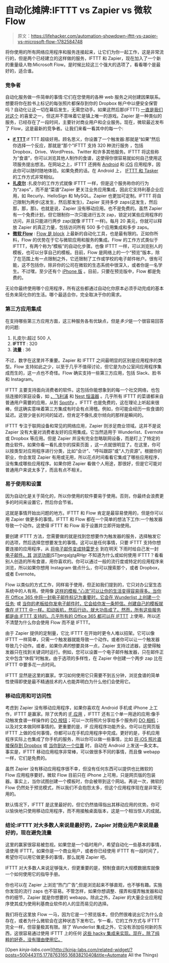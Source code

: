 # 自动化摊牌:IFTTT vs Zapier vs 微软 Flow

> 原文：<https://lifehacker.com/automation-showdown-ifttt-vs-zapier-vs-microsoft-flow-1782584748>

将你使用的所有网络应用程序和服务连接起来，让它们为你一起工作，这是非常流行的，但是两个已经建立的这样做的服务，IFTTT 和 Zapier，现在加入了一个新的重量级人物:Microsoft Flow。是时候比较这三个强大的选项了，看看哪个是最好的，适合谁。



### 竞争者

自动化服务做一件简单的事情:它们在您使用的各种 web 服务之间创建因果联系。想要将你在脸书上标记的每张照片都保存到你的 Dropbox 帐户中以便安全保管吗？自动化让这一切在幕后发生，无需您动手。如果这然后那(IFTTT) [一直是我们对这个](http://lifehacker.com/tag/ifttt) 的喜爱之一，但这并不意味着它是镇上唯一的游戏。Zapier 是一种类似的服务，已经存在了一段时间，主要针对商业用户和企业服务。现在，微软最近发布了 Flow，这是最新的竞争者。让我们来看一看其中的每一个:

*   [**if TTT**](https://ifttt.com/):if TTT 超级好用。顾名思义，你设置了一个触发器:那就是“如果”然后你选择一个反应，那就是“那个”IFTTT 支持 320 种流行服务 ，包括 Dropbox、Drive、WordPress、Twitter 和许多其他服务。IFTTT 将这些称为“食谱”，你可以浏览其他人制作的食谱，这使得你很容易就如何自己使用这项服务提出想法。在网站之上，IFTTT 还拥有 [Android](https://play.google.com/store/apps/details?id=com.ifttt.ifttt&hl=en) 和 [iOS](https://itunes.apple.com/us/app/if-by-ifttt/id660944635?mt=8) 应用程序，因此你可以随时随地体验。如果免费的话。在 Android 上， [IFTTT 和 Tasker](https://lifehacker.com/android-automation-showdown-ifttt-vs-tasker-1781835294) 的工作方式非常相似。
*   [**扎皮尔**](https://zapier.com/app/explore) :扎皮尔的工作方式就像 IFTTT 一样，但是这个服务称你的行为为“zaps”，而不是“菜谱”Zapier 更关注业务应用集成，因此它支持利基企业应用，如 Recurly、HelloSign 和 MySQL。Zapier 也更加可定制。IFTTT 将自己限制为两步(这发生，然后那发生)，Zapier 支持多步 zaps(这发生，然后那，那，那)。也就是说，Zapier 没有移动应用。也不是免费的。虽然 Zapier 有一个免费计划，但它限制你一次只能进行五次 zap，锁定对某些应用程序的访问，并且只能进行两步 zap(就像 IFTTT 一样)。每月 20 美元，你就可以释放 Zapier 的真正力量，包括访问所有 500 多个应用集成和多步 zaps。
*   [**微软 Flow**](https://flow.microsoft.com/en-us/) : [Flow 是 block](https://flow.microsoft.com/en-us/blog/welcome-to-microsoft-flow/) 上最新的自动化工具，也是最有限的。正如你所料，Flow 的优势在于它与微软应用和服务的集成。Flow 的工作方式类似于 IFTTT，有两个称为“模板”的自动化步骤。也像 IFTTT 一样，可以浏览别人的模板，也可以分享自己的模板。目前，Flow 是网络上的一个“预览”版本，除了在范围上有一点限制之外，它还限制了工作或学校的电子邮件帐户。很有可能，这不包括你，除非你的公司在微软的生态系统中很深入，或者你是一名学生。不过嘿，至少还有个 [iPhone 版](https://itunes.apple.com/us/app/microsoft-flow/id1094928825?mt=8) 。目前，只要在预览版中，Flow 都是免费的。

无论你最终使用哪个应用程序，所有这些都通过自动化你原本必须手动完成的基本任务来简化你的生活。哪个最适合你，完全取决于你的需求。

### 第三方应用集成

在支持哪些第三方应用方面，这三种服务各有优缺点，但是*多少*是一个很容易回答的问题:

1.  扎皮尔:超过 500 人
2.  **IFTTT** : 320
3.  **流量** : 36

不过，数字在这里并不重要。Zapier 和 IFTTT 之间最明显的区别是应用程序的类型。Flow 支持如此之少，以至于几乎不值得讨论，但它是为办公室间应用程序集成而生的，这一点也不奇怪。Flow 确实支持一些第三方应用，包括 Slack、脸书和 Instagram。

IFTTT 主要支持面向消费者的软件。这包括你能想象到的每一个社交网络，也包括连接的家庭设备，如 [、飞利浦](https://ifttt.com/hue) 和 [Nest 恒温器](https://ifttt.com/nest_thermostat) 。几乎所有 IFTTT 的菜谱都来自普通用户需要的应用，从到 [Spotify](https://ifttt.com/spotify) 。IFTTT 也是免费的，这在理论上听起来很棒，但这确实意味着第三方集成有时会有点滑稽。例如，你可能会经历一些食谱的延迟。这很少是长时间的延迟，但肯定不像扎皮尔倾向的那样是瞬间的。

IFTTT 专注于联网设备和常见的网络应用，Zapier 则涉足商业领域。这并不是说 Zapier 没有大量对消费者友好的应用集成。它当然适用于 Wunderlist、Evernote 或 Dropbox 等应用。但是 Zapier 并没有完全忽略联网设备，而是盯上了特定的商业软件。如果你看一看扎皮尔的探索页面 ，这一点就很明显了。在这里，你可以按类型对应用程序进行分类，比如“会计”、“呼叫跟踪”或“人力资源”。根据你的职业，你会发现 Zapier 有用或无用，所以花点时间看看它集成了哪些应用程序，没有集成哪些应用程序。如果你把 Zapier 看做个人用途，那很好，但是它可能对普通用户来说太多了，而且有点不相关。

### 易于使用和设置

因为自动化是关于简化的，所以你使用的软件要易于使用。否则，你最终会浪费更多的时间来设置它，然后你会节省。

这就是事情开始出问题的地方。IFTTT 和 Flow 肯定是最容易使用的，但是你可以用 Zapier 做更多的事情。IFTTT 和 Flow 都在一个简单的想法下工作:一个触发器导致一个动作。这使得 IFTTT 和 Flow 易于设置并立即开始使用。

要创建 IFTTT 方法，您需要做的就是找到您想要作为触发器的服务，选择触发它的选项，然后选择您想要发生的事情。这可以是任何事情，只要 IFTTT 支持你想要连接的应用程序，从 [将电子邮件变成特雷罗卡](https://ifttt.com/recipes/299823-turn-emails-into-trello-cards) 到在明天 下雨时给自己发一封 [电子邮件。其](https://ifttt.com/recipes/188-get-an-email-if-there-will-be-rain-in-your-area-tomorrow) [浏览功能](https://ifttt.com/recipes)[I](https://ifttt.com/recipes)ST[h](https://ifttt.com/recipes)er[e](https://ifttt.com/recipes)a[l](https://ifttt.com/recipes)[s](https://ifttt.com/recipes)t[a](https://ifttt.com/recipes)RH[e](https://ifttt.com/recipes)r 不知道为什么或如何使用 IFTTT？看看别人创造的所有食谱，用你喜欢的。你可以通过一般的流行度或特定的应用程序来浏览，所以如果你想用 Instagram 做点什么，你可以搜索那个，或者 Dropbox，或者 Evernote。

Flow 以类似的方式工作，同样易于使用，但正如我们提到的，它只对办公室生态系统中的人有用。使用像 [这样的模板,“心流”可以让你的生活变得容易得多。当你在 Office 365 中将一封电子邮件标记为重要时，它会在 Wunderlist 上创建一个任务;](https://flow.microsoft.com/en-us/galleries/public/templates/bf36b39db2fd499fb64e4f1d772e41b5/create-a-to-do-item-in-wunderlist-for-important-emails/) 或 [当你的老板给你发电子邮件时，它会给你发一条短信。创建自己的模板就像在 IFTTT 中一样。扣动扳机，然后行动，就大功告成了。然而，所有这些服务都是由 IFTTT 支持的。几乎所有的 Office 365 都可以在 IFTTT](https://flow.microsoft.com/en-us/galleries/public/templates/f2b8e5f4-b40a-447f-8d8e-29bc90d4c7d4/get-a-text-notification-when-you-receive-an-email-from-your-manager/) 上使用，所以还不清楚为什么你会使用 Flow 而不是 IFTTT。

由于 Zapier 提供的定制量，它比 IFTTT 在开始时更令人难以招架。它可以像 IFTTT 一样简单，只需一个触发器就能导致一个动作。或者你可以让一个触发器导致几个动作。或者，如果你*真的*想要具体一点，Zapier 支持过滤器，这使得触发器只在找到关键词时运行。例如，您可以设置一个电子邮件触发器，只在邮件正文中包含“休假”时触发。由于选项的多样性，在 Zapier 中创建一个两步 zap 比在 IFTTT 中要多花一点时间。

IFTTT 显然是这里的赢家。学习如何使用它只需要不到五分钟，浏览食谱的简单性使得即使是最不精通技术的人也能弄明白为什么他们会使用它。

### 移动应用和可访问性

考虑到 Zapier 没有移动应用程序，如果你喜欢在 Android 手机或 iPhone 上工作，IFTTT 是赢家。除了优秀的 [IF 应用](https://ifttt.com/products) ，IFTTT 还有三个单一用途的应用:像手动触发食谱一样操作的 [DO 按钮](https://ifttt.com/products/do/button)；可以一次将照片分享给多个服务的 [DO 相机](https://ifttt.com/products/do/camera)；以及对文本做同样事情的。更重要的是，IF 应用程序功能齐全。你可以在网页版 IFTTT 上做的任何事情，你都可以在手机应用程序中完成。更好的是，手机应用程序实际上也集成了你手机的服务，所以你可以做一些事情，比如 [将 iOS 照片直接保存到 Dropbox](https://lifehacker.com/all-the-new-stuff-in-ifttt-for-ios-and-what-you-can-do-1032710106) 或 [当你到达一个位置](http://lifehacker.com/all-the-new-stuff-in-ifttt-for-android-and-what-you-can-1566974091) 时，自动在 Android 上发送一条文本。事实是，IFTTT 移动应用程序非常棒，可以做很多不同的事情，而且像 webapp 一样，它们是免费的。

虽然 Zapier 没有移动应用程序很不幸，但没有任何东西可以提供也比微软的 Flow 应用程序要好。微软 Flow 目前只在 iPhone 上可用，只是网页版的包装器。事实上，当你试图创建一个模板时，你会被带到这个网站。再说一次，微软的 Flow 仍然处于预览模式，所以我们不会抱怨太多，但这个应用程序现在是非常无用的。

默认情况下，IFTTT 是这里最好的，但它仍然值得指出其移动应用的优势。你可以愉快地只使用移动应用程序，而不用接触桌面版本，这是一个相当惊人的成就。

### 结论:IFTTT 对大多数人来说是最好的，Zapier 对商业用户来说是最好的，现在避免流量

这里的赢家很容易被忽视。如果您是一个临时用户，希望自动化一些基本的事情，请使用 IFTTT。如果你是一个商业用户，或者你已经使用 IFTTT 有一段时间了，希望你可以用它做更多的事情，那么就用 Zapier 吧。

IFTTT 对大多数人来说足够强大，但更重要的是，预制食谱的大规模数据库就像一个如何使用它的指导手册。

你也可以在 Zapier 上浏览“热门广告”,但是浏览起来不够直观，也不够有趣。实施你发现的流行 zaps 也不容易。不管怎样，如果你想调整、摆弄和摆弄触发器和动作的细节，Zapier 就是你想要的 webapp。除此之外，Zapier 的大量企业应用程序使其成为使用利基商业软件的人的显而易见的选择。

我们将在这里放 Flow 一马，因为它是一个预览版本，但仍然很难说出它为什么会存在，或者为什么微软会在这种状态下发布它。乍一看，它的工作方式与 IFTTT 完全一样，但容量极其有限。除了 Wunderlist 集成之外，它没有添加任何新的东西，这很容易通过使用 IFTTT 上的任何 [这些 hacky 集成来实现。现在，除了纯粹的好奇，没有理由使用它。](https://ifttt.com/recipes/search?q=wunderlist)

[Open *kinja-labs.com*](http://kinja-labs.com/related-widget/?posts=500443115,1778763165,1683821040&title=Automate All the Things)
